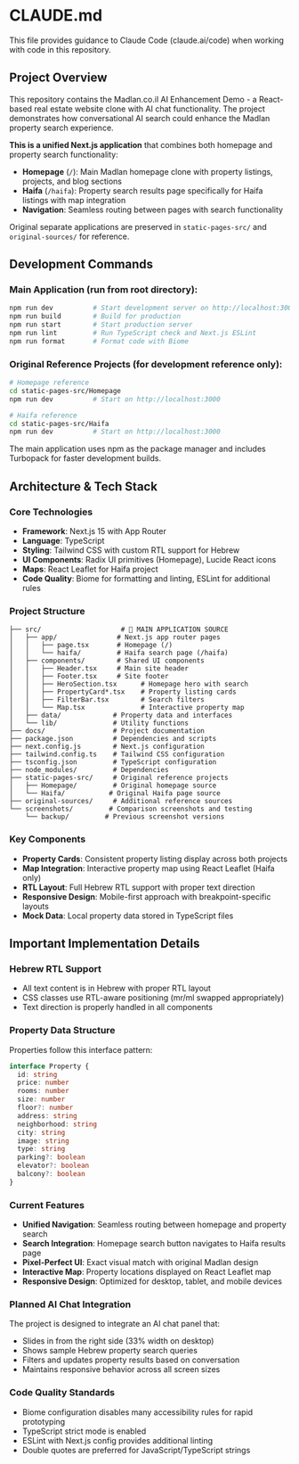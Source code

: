 # CLAUDE.md

This file provides guidance to Claude Code (claude.ai/code) when working with code in this repository.

## Project Overview

This repository contains the Madlan.co.il AI Enhancement Demo - a React-based real estate website clone with AI chat functionality. The project demonstrates how conversational AI search could enhance the Madlan property search experience.

**This is a unified Next.js application** that combines both homepage and property search functionality:
- **Homepage** (`/`): Main Madlan homepage clone with property listings, projects, and blog sections
- **Haifa** (`/haifa`): Property search results page specifically for Haifa listings with map integration
- **Navigation**: Seamless routing between pages with search functionality

Original separate applications are preserved in `static-pages-src/` and `original-sources/` for reference.

## Development Commands

### Main Application (run from root directory):
```bash
npm run dev          # Start development server on http://localhost:3000 with Turbopack
npm run build        # Build for production
npm run start        # Start production server
npm run lint         # Run TypeScript check and Next.js ESLint
npm run format       # Format code with Biome
```

### Original Reference Projects (for development reference only):
```bash
# Homepage reference
cd static-pages-src/Homepage
npm run dev          # Start on http://localhost:3000

# Haifa reference  
cd static-pages-src/Haifa
npm run dev          # Start on http://localhost:3000
```

The main application uses npm as the package manager and includes Turbopack for faster development builds.

## Architecture & Tech Stack

### Core Technologies
- **Framework**: Next.js 15 with App Router
- **Language**: TypeScript
- **Styling**: Tailwind CSS with custom RTL support for Hebrew
- **UI Components**: Radix UI primitives (Homepage), Lucide React icons
- **Maps**: React Leaflet for Haifa project
- **Code Quality**: Biome for formatting and linting, ESLint for additional rules

### Project Structure
```
├── src/                    # 🎯 MAIN APPLICATION SOURCE
│   ├── app/               # Next.js app router pages
│   │   ├── page.tsx       # Homepage (/)
│   │   └── haifa/         # Haifa search page (/haifa)
│   ├── components/        # Shared UI components
│   │   ├── Header.tsx     # Main site header
│   │   ├── Footer.tsx     # Site footer
│   │   ├── HeroSection.tsx      # Homepage hero with search
│   │   ├── PropertyCard*.tsx    # Property listing cards
│   │   ├── FilterBar.tsx        # Search filters
│   │   └── Map.tsx              # Interactive property map
│   ├── data/             # Property data and interfaces
│   └── lib/              # Utility functions
├── docs/                 # Project documentation
├── package.json          # Dependencies and scripts
├── next.config.js        # Next.js configuration
├── tailwind.config.ts    # Tailwind CSS configuration
├── tsconfig.json         # TypeScript configuration
├── node_modules/         # Dependencies
├── static-pages-src/     # Original reference projects
│   ├── Homepage/         # Original homepage source
│   └── Haifa/           # Original Haifa page source
├── original-sources/     # Additional reference sources
└── screenshots/         # Comparison screenshots and testing
    └── backup/         # Previous screenshot versions
```

### Key Components
- **Property Cards**: Consistent property listing display across both projects
- **Map Integration**: Interactive property map using React Leaflet (Haifa only)
- **RTL Layout**: Full Hebrew RTL support with proper text direction
- **Responsive Design**: Mobile-first approach with breakpoint-specific layouts
- **Mock Data**: Local property data stored in TypeScript files

## Important Implementation Details

### Hebrew RTL Support
- All text content is in Hebrew with proper RTL layout
- CSS classes use RTL-aware positioning (mr/ml swapped appropriately)
- Text direction is properly handled in all components

### Property Data Structure
Properties follow this interface pattern:
```typescript
interface Property {
  id: string
  price: number
  rooms: number
  size: number
  floor?: number
  address: string
  neighborhood: string
  city: string
  image: string
  type: string
  parking?: boolean
  elevator?: boolean
  balcony?: boolean
}
```

### Current Features
- **Unified Navigation**: Seamless routing between homepage and property search
- **Search Integration**: Homepage search button navigates to Haifa results page
- **Pixel-Perfect UI**: Exact visual match with original Madlan design
- **Interactive Map**: Property locations displayed on React Leaflet map
- **Responsive Design**: Optimized for desktop, tablet, and mobile devices

### Planned AI Chat Integration
The project is designed to integrate an AI chat panel that:
- Slides in from the right side (33% width on desktop)
- Shows sample Hebrew property search queries
- Filters and updates property results based on conversation
- Maintains responsive behavior across all screen sizes

### Code Quality Standards
- Biome configuration disables many accessibility rules for rapid prototyping
- TypeScript strict mode is enabled
- ESLint with Next.js config provides additional linting
- Double quotes are preferred for JavaScript/TypeScript strings